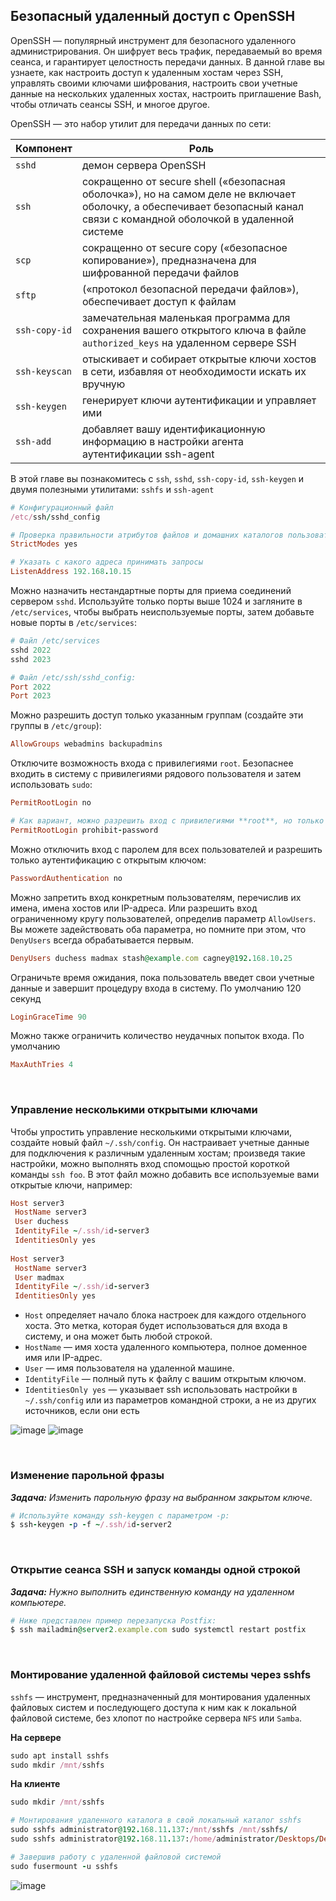 ## Безопасный удаленный доступ с OpenSSH

OpenSSH — популярный инструмент для безопасного удаленного администрирования. Он шифрует весь трафик, передаваемый во время сеанса, и гарантирует целостность передачи данных. В данной главе вы узнаете, как настроить доступ к удаленным хостам через SSH, управлять своими ключами шифрования, настроить свои учетные данные на нескольких удаленных хостах, настроить приглашение Bash, чтобы отличать сеансы SSH, и многое другое.

OpenSSH — это набор утилит для передачи данных по сети:

| Компонент | Роль |
| ------- | ----------- |
| `sshd` | демон сервера OpenSSH |
| `ssh` | сокращенно от secure shell («безопасная оболочка»), но на самом деле не включает оболочку, а обеспечивает безопасный канал связи с командной оболочкой в удаленной системе |
| `scp` | сокращенно от secure copy («безопасное копирование»), предназначена для шифрованной передачи файлов |
| `sftp` | («протокол безопасной передачи файлов»), обеспечивает доступ к файлам |
| `ssh-copy-id` | замечательная маленькая программа для сохранения вашего открытого ключа в файле `authorized_keys` на удаленном сервере SSH |
| `ssh-keyscan` | отыскивает и собирает открытые ключи хостов в сети, избавляя от необходимости искать их вручную |
| `ssh-keygen` | генерирует ключи аутентификации и управляет ими |
| `ssh-add` | добавляет вашу идентификационную информацию в настройки агента аутентификации ssh-agent |

В этой главе вы познакомитесь с `ssh`, `sshd`, `ssh-copy-id`, `ssh-keygen` и двумя полезными утилитами: `sshfs` и `ssh-agent`

```ruby
# Конфигурационный файл
/etc/ssh/sshd_config

# Проверка правильности атрибутов файлов и домашних каталогов пользователей, прежде чем принимать от них запросы на подключение:
StrictModes yes

# Указать с какого адреса принимать запросы
ListenAddress 192.168.10.15
```


Можно назначить нестандартные порты для приема соединений сервером `sshd`. Используйте только порты выше 1024 и загляните в `/etc/services`, чтобы выбрать неиспользуемые порты, затем добавьте новые порты в `/etc/services`:

```ruby
# Файл /etc/services
sshd 2022
sshd 2023

# Файл /etc/ssh/sshd_config:
Port 2022
Port 2023
```

Можно разрешить доступ только указанным группам (создайте эти группы в `/etc/group`):

```ruby
AllowGroups webadmins backupadmins
```

Отключите возможность входа с привилегиями `root`. Безопаснее входить в систему с привилегиями рядового пользователя и затем использовать `sudo`:

```ruby
PermitRootLogin no

# Как вариант, можно разрешить вход с привилегиями **root**, но только методом аутентификации с открытым ключом
PermitRootLogin prohibit-password
```

Можно отключить вход с паролем для всех пользователей и разрешить только аутентификацию с открытым ключом:

```ruby
PasswordAuthentication no
```

Можно запретить вход конкретным пользователям, перечислив их имена, имена хостов или IP-адреса. Или разрешить вход ограниченному кругу пользователей, определив параметр `AllowUsers`. Вы можете задействовать оба параметра, но помните при этом, что `DenyUsers` всегда обрабатывается первым.

```ruby
DenyUsers duchess madmax stash@example.com cagney@192.168.10.25
```

Ограничьте время ожидания, пока пользователь введет свои учетные данные и завершит процедуру входа в систему. По умолчанию 120 секунд

```ruby
LoginGraceTime 90
```

Можно также ограничить количество неудачных попыток входа. По умолчанию

```ruby
MaxAuthTries 4
```


<br>

### Управление несколькими открытыми ключами

Чтобы упростить управление несколькими открытыми ключами, создайте новый файл `~/.ssh/config`. Он настраивает учетные данные для подключения к различным удаленным хостам; произведя такие настройки, можно выполнять вход спомощью простой короткой команды `ssh foo`. В этот файл можно добавить все используемые вами открытые ключи, например:

```ruby
Host server3
 HostName server3
 User duchess
 IdentityFile ~/.ssh/id-server3
 IdentitiesOnly yes
 
Host server3
 HostName server3
 User madmax
 IdentityFile ~/.ssh/id-server3
 IdentitiesOnly yes
```

- `Host` определяет начало блока настроек для каждого отдельного хоста. Это метка, которая будет использоваться для входа в систему, и она может быть любой строкой.
- `HostName` — имя хоста удаленного компьютера, полное доменное имя или IP-адрес.
- `User` — имя пользователя на удаленной машине.
- `IdentityFile` — полный путь к файлу с вашим открытым ключом.
- `IdentitiesOnly yes` — указывает ssh использовать настройки в `~/.ssh/config` или из параметров командной строки, а не из других источников, если они есть

![image](https://github.com/user-attachments/assets/13bf28c1-549f-4cad-a480-2cfeac6f336b)
![image](https://github.com/user-attachments/assets/8b38d73d-01c4-4d28-a83b-1944fded6781)




<br>

### Изменение парольной фразы

_**Задача:** Изменить парольную фразу на выбранном закрытом ключе._

```ruby
# Используйте команду ssh-keygen с параметром -p:
$ ssh-keygen -p -f ~/.ssh/id-server2
```


<br>

### Открытие сеанса SSH и запуск команды одной строкой

_**Задача:** Нужно выполнить единственную команду на удаленном компьютере._

```ruby
# Ниже представлен пример перезапуска Postfix:
$ ssh mailadmin@server2.example.com sudo systemctl restart postfix
```


<br>

### Монтирование удаленной файловой системы через sshfs

`sshfs` — инструмент, предназначенный для монтирования удаленных файловых систем и последующего доступа к ним как к локальной файловой системе, без хлопот по настройке сервера `NFS` или `Samba`.

**На сервере**

```ruby
sudo apt install sshfs
sudo mkdir /mnt/sshfs
```

**На клиенте**

```ruby
sudo mkdir /mnt/sshfs

# Монтирования удаленного каталога в свой локальный каталог sshfs
sudo sshfs administrator@192.168.11.137:/mnt/sshfs /mnt/sshfs/
sudo sshfs administrator@192.168.11.137:/home/administrator/Desktops/Desktop1 /mnt/sshfs

# Завершив работу с удаленной файловой системой
sudo fusermount -u sshfs
```

![image](https://github.com/user-attachments/assets/311cfce0-9b87-4b77-b08b-4e5457876405)


